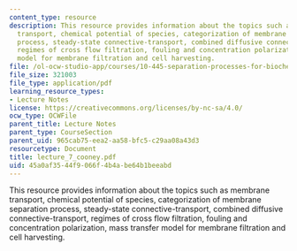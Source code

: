```yaml
---
content_type: resource
description: This resource provides information about the topics such as membrane
  transport, chemical potential of species, categorization of membrane separation
  process, steady-state connective-transport, combined diffusive connective-transport,
  regimes of cross flow filtration, fouling and concentration polarization, mass transfer
  model for membrane filtration and cell harvesting.
file: /ol-ocw-studio-app/courses/10-445-separation-processes-for-biochemical-products-summer-2005/45a0af3544f9066f4b4abe64b1beeabd_lecture_7_cooney.pdf
file_size: 321003
file_type: application/pdf
learning_resource_types:
- Lecture Notes
license: https://creativecommons.org/licenses/by-nc-sa/4.0/
ocw_type: OCWFile
parent_title: Lecture Notes
parent_type: CourseSection
parent_uid: 965cab75-eea2-aa58-bfc5-c29aa08a43d3
resourcetype: Document
title: lecture_7_cooney.pdf
uid: 45a0af35-44f9-066f-4b4a-be64b1beeabd
---
```

This resource provides information about the topics such as membrane transport, chemical potential of species, categorization of membrane separation process, steady-state connective-transport, combined diffusive connective-transport, regimes of cross flow filtration, fouling and concentration polarization, mass transfer model for membrane filtration and cell harvesting.